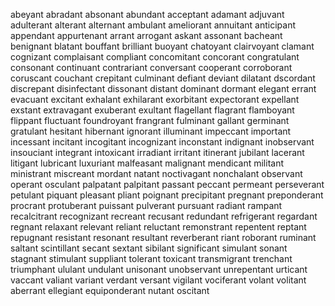 abeyant
abradant
absonant
abundant
acceptant
adamant
adjuvant
adulterant
alterant
alternant
ambulant
ameliorant
annuitant
anticipant
appendant
appurtenant
arrant
arrogant
askant
assonant
bacheant
benignant
blatant
bouffant
brilliant
buoyant
chatoyant
clairvoyant
clamant
cognizant
complaisant
compliant
concomitant
concorant
congratulant
consonant
continuant
contrariant
conversant
cooperant
corroborant
coruscant
couchant
crepitant
culminant
defiant
deviant
dilatant
dscordant
discrepant
disinfectant
dissonant
distant
dominant
dormant
elegant
errant
evacuant
excitant
exhalant
exhilarant
exorbitant
expectorant
expellant
exstant
extravagant
exuberant
exultant
flagellant
flagrant
flamboyant
flippant
fluctuant
foundroyant
frangrant
fulminant
gallant
germinant
gratulant
hesitant
hibernant
ignorant
illuminant
impeccant
important
incessant
incitant
incogitant
incognizant
inconstant
indignant
inobservant
insouciant
integrant
intoxicant
irradiant
irritant
itinerant
jubilant
lacerant
litigant
lubricant
luxuriant
malfeasant
malignant
mendicant
militant
ministrant
miscreant
mordant
natant
noctivagant
nonchalant
observant
operant
osculant
palpatant
palpitant
passant
peccant
permeant
perseverant
petulant
piquant
pleasant
pliant
poignant
precipitant
pregnant
preponderant
procrant
protuberant
puissant
pulverant
pursuant
radiant
rampant
recalcitrant
recognizant
recreant
recusant
redundant
refrigerant
regardant
regnant
relaxant
relevant
reliant
reluctant
remonstrant
repentent
reptant
repugnant
resistant
resonant
resultant
reverberant
riant
roborant
ruminant
saltant
scintillant
secant
sextant
sibilant
significant
simulant
sonant
stagnant
stimulant
suppliant
tolerant
toxicant
transmigrant
trenchant
triumphant
ululant
undulant
unisonant
unobservant
unrepentant
urticant
vaccant
valiant
variant
verdant
versant
vigilant
vociferant
volant
volitant
aberrant
ellegiant
equiponderant
nutant
oscitant

